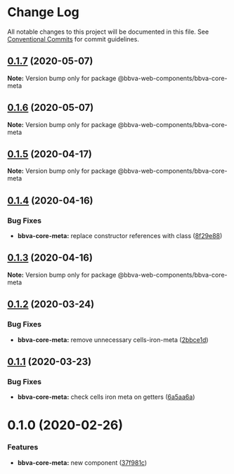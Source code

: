 # Change Log

All notable changes to this project will be documented in this file.
See [Conventional Commits](https://conventionalcommits.org) for commit guidelines.

## [0.1.7](http://globaldevtools.bbva.com:7999/bbva_global_ui_studio_web_components_core/bbva-web-components-core/compare/@bbva-web-components/bbva-core-meta@0.1.6...@bbva-web-components/bbva-core-meta@0.1.7) (2020-05-07)

**Note:** Version bump only for package @bbva-web-components/bbva-core-meta





## [0.1.6](http://globaldevtools.bbva.com:7999/bbva_global_ui_studio_web_components_core/bbva-web-components-core/compare/@bbva-web-components/bbva-core-meta@0.1.5...@bbva-web-components/bbva-core-meta@0.1.6) (2020-05-07)

**Note:** Version bump only for package @bbva-web-components/bbva-core-meta





## [0.1.5](http://globaldevtools.bbva.com:7999/bbva_global_ui_studio_web_components_core/bbva-web-components-core/compare/@bbva-web-components/bbva-core-meta@0.1.4...@bbva-web-components/bbva-core-meta@0.1.5) (2020-04-17)

**Note:** Version bump only for package @bbva-web-components/bbva-core-meta

## [0.1.4](http://globaldevtools.bbva.com:7999/bbva_global_ui_studio_web_components_core/bbva-web-components-core/compare/@bbva-web-components/bbva-core-meta@0.1.3...@bbva-web-components/bbva-core-meta@0.1.4) (2020-04-16)

### Bug Fixes

- **bbva-core-meta:** replace constructor references with class ([8f29e88](http://globaldevtools.bbva.com:7999/bbva_global_ui_studio_web_components_core/bbva-web-components-core/commits/8f29e88cdba0ffd0d57539728b0b8e4c56a4b4d2))

## [0.1.3](http://globaldevtools.bbva.com:7999/bbva_global_ui_studio_web_components_core/bbva-web-components-core/compare/@bbva-web-components/bbva-core-meta@0.1.2...@bbva-web-components/bbva-core-meta@0.1.3) (2020-04-16)

**Note:** Version bump only for package @bbva-web-components/bbva-core-meta

## [0.1.2](http://globaldevtools.bbva.com:7999/bbva_global_ui_studio_web_components_core/bbva-web-components-core/compare/@bbva-web-components/bbva-core-meta@0.1.1...@bbva-web-components/bbva-core-meta@0.1.2) (2020-03-24)

### Bug Fixes

- **bbva-core-meta:** remove unnecessary cells-iron-meta ([2bbce1d](http://globaldevtools.bbva.com:7999/bbva_global_ui_studio_web_components_core/bbva-web-components-core/commits/2bbce1dcab8e9e10e971101e237b83393c469f98))

## [0.1.1](http://globaldevtools.bbva.com:7999/bbva_global_ui_studio_web_components_core/bbva-web-components-core/compare/@bbva-web-components/bbva-core-meta@0.1.0...@bbva-web-components/bbva-core-meta@0.1.1) (2020-03-23)

### Bug Fixes

- **bbva-core-meta:** check cells iron meta on getters ([6a5aa6a](http://globaldevtools.bbva.com:7999/bbva_global_ui_studio_web_components_core/bbva-web-components-core/commits/6a5aa6abcbbb24a41ade58978e31858cd55e7e6c))

# 0.1.0 (2020-02-26)

### Features

- **bbva-core-meta:** new component ([37f981c](http://globaldevtools.bbva.com:7999/bbva_global_ui_studio_web_components_core/bbva-web-components-core/commits/37f981cee5aaf4681a6aac606ccdf3b1b859f006))

